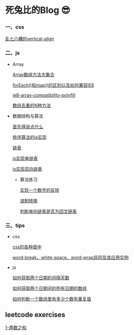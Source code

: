 # 死兔比的Blog 😎

### 一、css

  [乱七八糟的vertical-align](./css/乱七八糟的verticle-align.md)

### 二、js

* Array

  [Array数组方法大集合](./js/Array/Array数组方法大集合.md)

  [forEach()和map()的区别以及如何兼容IE8](./js/Array/forEach和map的区别以及如何兼容IE8.md)

  [ie8-array-compatibility-polyfill](./js/Array/ie8-array-compatibility-polyfill.js)

  [数组去重的N种方法](./js/Array/数组去重的N种方法.md)

* 数据结构与算法

  [首先得说点什么](./js/数据结构与算法/首先得说点什么.md)
  
  [排序算法的js实现](./js/数据结构与算法/排序算法的js实现.md)

  [链表](./js/数据结构与算法/链表.md)

  [js实现单链表](./js/数据结构与算法/js实现单链表.md)

  [js实现双向链表](./js/数据结构与算法/js实现双向链表.md)

  * 算法练习

    [实现一个数字的反转](js/数据结构与算法/codes/算法小练习/实现一个数字的反转.html)

    [进制转换](js/数据结构与算法/codes/算法小练习/进制转换.html)

    [判断单向链表是否为回文链表](js/数据结构与算法/codes/算法小练习/判断单向链表是否为回文链表.html)

### 三、tips

* css

  [css的各种居中](./tips/css/css的各种居中.md)

  [word-break、white-space、word-wrap异同及其应用实例](./tips/css/CSS自动换行、强制不换行、强制断行、超出n行显示省略号.md)

* js

  [如何获取两个日期的间隔天数](./tips/js/如何获取两个日期的间隔天数？.md)

  [如何获取两个日期间的所有日期的数组](./tips/js/如何获取两个日期间的所有日期的数组？.md)

  [如何判断一个数组里有多少个数有重复值](./tips/js/如何判断一个数组里有多少个数有重复值？.md)


## leetcode exercises

  [1-两数之和](./leetcode/1-两数之和.md)